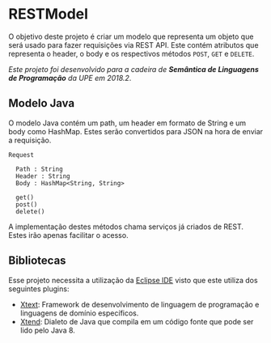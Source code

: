 # RESTModel
O objetivo deste projeto é criar um modelo que representa um objeto que será usado para fazer requisições via REST API. Este contém atributos que representa o header, o body e os respectivos métodos `POST`, `GET` e `DELETE`. 

_Este projeto foi desenvolvido para a cadeira de **Semântica de Linguagens de Programação** da UPE em 2018.2_.

## Modelo Java
O modelo Java contém um path, um header em formato de String e um body como HashMap. Estes serão convertidos para JSON na hora de enviar a requisição.

```
Request

  Path : String
  Header : String
  Body : HashMap<String, String>
  
  get()
  post()
  delete()
  ```
 A implementação destes métodos chama serviços já criados de REST. Estes irão apenas facilitar o acesso.

## Bibliotecas
Esse projeto necessita a utilização da [Eclipse IDE](https://www.eclipse.org/downloads/) visto que este utiliza dos seguintes plugins:
- [Xtext](https://www.eclipse.org/Xtext/): Framework de desenvolvimento de linguagem de programação e linguagens de domínio específicos.
- [Xtend](https://www.eclipse.org/xtend/): Dialeto de Java que compila em um código fonte que pode ser lido pelo Java 8.
